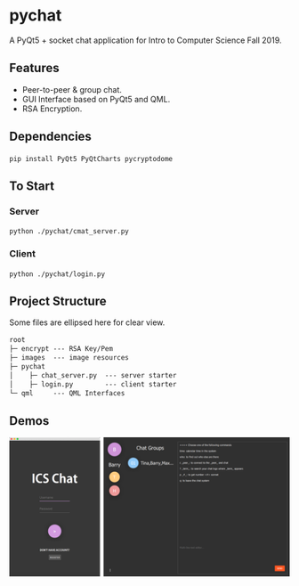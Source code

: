 # pychat
A PyQt5 + socket chat application for Intro to Computer Science Fall 2019.

## Features
* Peer-to-peer & group chat.
* GUI Interface based on PyQt5 and QML.
* RSA Encryption.

## Dependencies
`
pip install PyQt5 PyQtCharts pycryptodome
`

## To Start
### Server
`
python ./pychat/cmat_server.py
`
### Client
`
python ./pychat/login.py
`
## Project Structure
Some files are ellipsed here for clear view.
```
root
├─ encrypt --- RSA Key/Pem
├─ images  --- image resources
├─ pychat
│    ├─ chat_server.py  --- server starter
│    ├─ login.py        --- client starter
└─ qml     --- QML Interfaces
```

## Demos
![image](demo.png)
